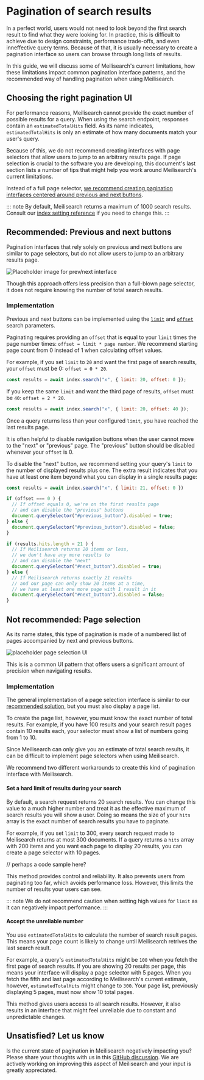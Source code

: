 # Pagination of search results

In a perfect world, users would not need to look beyond the first search result to find what they were looking for. In practice, this is difficult to achieve due to design constraints, performance trade-offs, and even inneffective query terms. Because of that, it is usually necessary to create a pagination interface so users can browse through long lists of results.

In this guide, we will discuss some of Meilisearch's current limitations, how these limitations impact common pagination interface patterns, and the recommended way of handling pagination when using Meilisearch.

## Choosing the right pagination UI

For performance reasons, Meilisearch cannot provide the exact number of possible results for a query. When using the search endpoint, responses contain an `estimatedTotalHits` field. As its name indicates, `estimatedTotalHits` is only an estimate of how many documents match your user's query.

Because of this, we do not recommend creating interfaces with page selectors that allow users to jump to an arbitrary results page. If page selection is crucial to the software you are developing, this document's last section lists a number of tips that might help you work around Meilisearch's current limitations.

Instead of a full page selector, [we recommend creating pagination interfaces centered around previous and next buttons](#recommended-previous-and-next-buttons).

::: note
By default, Meilisearch returns a maximum of 1000 search results. Consult our [index setting reference](/reference/api/settings.md) if you need to change this.
:::

## Recommended: Previous and next buttons

Pagination interfaces that rely solely on previous and next buttons are similar to page selectors, but do not allow users to jump to an arbitrary results page.

![Placeholder image for prev/next interface]()

Though this approach offers less precision than a full-blown page selector, it does not require knowing the number of total search results.

### Implementation

Previous and next buttons can be implemented using the [`limit`](/reference/api/search.md#limit) and [`offset`](/reference/api/search.md#offset) search parameters.

Paginating requires providing an `offset` that is equal to your `limit` times the page number times: `offset = limit * page number`. We recommend starting page count from 0 instead of 1 when calculating offset values.

For example, if you set `limit` to `20` and want the first page of search results, your `offset` must be 0: `offset = 0 * 20`.

```js
const results = await index.search("x", { limit: 20, offset: 0 });
```

If you keep the same `limit` and want the third page of results, `offset` must be `40`: `offset = 2 * 20`.

```js
const results = await index.search("x", { limit: 20, offset: 40 });
```

Once a query returns less than your configured `limit`, you have reached the last results page.

It is often helpful to disable navigation buttons when the user cannot move to the "next" or "previous" page. The "previous" button should be disabled whenever your `offset` is 0.

To disable the "next" button, we recommend setting your query's `limit` to the number of displayed results plus one. The extra result indicates that you have at least one item beyond what you can display in a single results page:

```js
const results = await index.search("x", { limit: 21, offset: 0 })

if (offset === 0 ) {
  // If offset equals 0, we're on the first results page
  // and can disable the "previous" buttons
  document.querySelector("#previous_button").disabled = true;
} else {
  document.querySelector("#previous_button").disabled = false;
}

if (results.hits.length < 21 ) {
  // If Meilisearch returns 20 items or less, 
  // we don't have any more results to 
  // and can disable the "next"
  document.querySelector("#next_button").disabled = true;
} else {
  // If Meilisearch returns exactly 21 results
  // and our page can only show 20 items at a time,
  // we have at least one more page with 1 result in it
  document.querySelector("#next_button").disabled = false;
}
```

## Not recommended: Page selection

As its name states, this type of pagination is made of a numbered list of pages accompanied by next and previous buttons.

![placeholder page selection UI](https://vuejsexamples.com/content/images/2018/11/vue-pagination.gif)

This is is a common UI pattern that offers users a significant amount of precision when navigating results.

### Implementation

The general implementation of a page selection interface is similar to our [recommended solution](#recommended-previous-and-next-buttons), but you must also display a page list.

To create the page list, however, you must know the exact number of total results. For example, if you have 100 results and your search result pages contain 10 results each, your selector must show a list of numbers going from 1 to 10.

Since Meilisearch can only give you an estimate of total search results, it can be difficult to implement page selectors when using Meilisearch.

We recommend two different workarounds to create this kind of pagination interface with Meilisearch.

#### Set a hard limit of results during your search

By default, a search request returns 20 search results. You can change this value to a much higher number and treat it as the effective maximum of search results you will show a user. Doing so means the size of your `hits` array is the exact number of search results you have to paginate.

For example, if you set `limit` to 300, every search request made to Meilisearch returns at most 300 documents. If a query returns a `hits` array with 200 items and you want each page to display 20 results, you can create a page selector with 10 pages.

// perhaps a code sample here?

This method provides control and reliability. It also prevents users from paginating too far, which avoids performance loss. However, this limits the number of results your users can see.

::: note
We do not recommend caution when setting high values for `limit` as it can negatively impact performance.
:::

#### Accept the unreliable number

You use `estimatedTotalHits` to calculate the number of search result pages. This means your page count is likely to change until Meilisearch retrives the last search result.

For example, a query's `estimatedTotalHits` might be `100` when you fetch the first page of search results. If you are showing 20 results per page, this means your interface will display a page selector with 5 pages. When you fetch the fifth and last page according to Meilisearch's current estimate, however, `estimatedTotalHits` might change to `300`. Your page list, previously displaying 5 pages, must now show 10 total pages.

This method gives users access to all search results. However, it also results in an interface that might feel unreliable due to constant and unpredictable changes.

## Unsatisfied? Let us know

Is the current state of pagination in Meilisearch negatively impacting you? Please share your thoughts with us in this [GitHub discussion](https://github.com/meilisearch/product/discussions/483). We are actively working on improving this aspect of Meilisearch and your input is greatly appreciated.
